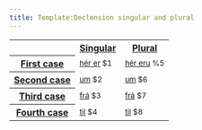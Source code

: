 ```yaml
---
title: Template:Declension singular and plural
---
```


<table class="wikitable">
<tbody><tr>
<th>
</th>
<th><a href="/Singular/edit?redlink=1" class="new" title="Singular (page does not exist)">Singular</a>
</th>
<th><a href="/Plural/edit?redlink=1" class="new" title="Plural (page does not exist)">Plural</a>
</th></tr>
<tr>
<th><a href="/First_case" title="First case">First case</a>
</th>
<td><small><a href="/Helper_words" class="mw-redirect" title="Helper words">hér er</a> $1</small>
</td>
<td><small><a href="/Helper_words" class="mw-redirect" title="Helper words">hér eru</a> %5</small>
</td></tr>
<tr>
<th><a href="/Second_case" title="Second case">Second case</a>
</th>
<td><small><a href="/Helper_words" class="mw-redirect" title="Helper words">um</a> $2</small>
</td>
<td><small><a href="/Helper_words" class="mw-redirect" title="Helper words">um</a> $6</small>
</td></tr>
<tr>
<th><a href="/Third_case" title="Third case">Third case</a>
</th>
<td><small><a href="/Helper_words" class="mw-redirect" title="Helper words">frá</a> $3</small>
</td>
<td><small><a href="/Helper_words" class="mw-redirect" title="Helper words">frá</a> $7</small>
</td></tr>
<tr>
<th><a href="/Fourth_case" title="Fourth case">Fourth case</a>
</th>
<td><small><a href="/Helper_words" class="mw-redirect" title="Helper words">til</a> $4</small>
</td>
<td><small><a href="/Helper_words" class="mw-redirect" title="Helper words">til</a> $8</small>
</td></tr></tbody></table>
